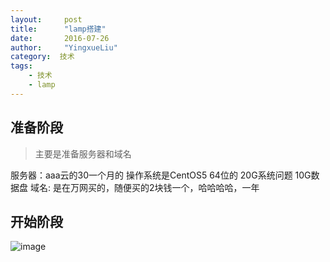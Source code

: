 ```yaml
---
layout:     post
title:      "lamp搭建"
date:       2016-07-26
author:     "YingxueLiu"
category:  技术
tags:
    - 技术
    - lamp
---
```


准备阶段
---
>主要是准备服务器和域名

服务器：aaa云的30一个月的 操作系统是CentOS5 64位的  20G系统问题  10G数据盘
域名: 是在万网买的，随便买的2块钱一个，哈哈哈哈，一年

开始阶段
---

![image](https://yingxueliu.github.io/images/lamp/all_soft_tar.png)
